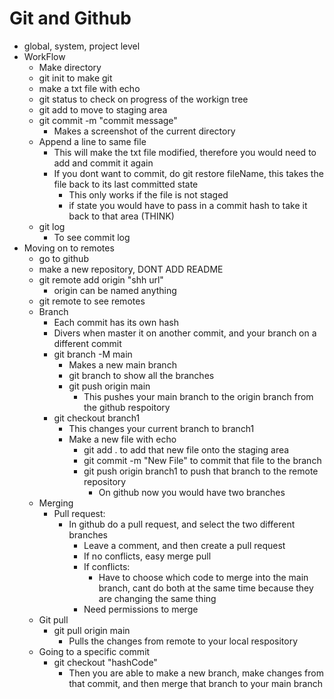 # Git and Github
* global, system, project level
* WorkFlow
  * Make directory
  * git init to make git
  * make a txt file with echo
  * git status to check on progress of the workign tree
  * git add to move to staging area
  * git commit -m "commit message"
    * Makes a screenshot of the current directory
  * Append a line to same file
    * This will make the txt file modified, therefore you would need to add and commit it again
    * If you dont want to commit, do git restore fileName, this takes the file back to its last committed state
      * This only works if the file is not staged
      * if state you would have to pass in a commit hash to take it back to that area (THINK)
  * git log
    * To see commit log
* Moving on to remotes
  * go to github
  * make a new repository, DONT ADD README
  * git remote add origin "shh url"
    * origin can be named anything
  * git remote to see remotes
  * Branch
    * Each commit has its own hash
    * Divers when master it on another commit, and your branch on a different commit
    * git branch -M main
      * Makes a new main branch
      * git branch to show all the branches
      * git push origin main
        * This pushes your main branch to the origin branch from the github respoitory
    * git checkout branch1
      * This changes your current branch to branch1
      * Make a new file with echo
        * git add . to add that new file onto the staging area
        * git commit -m "New File" to commit that file to the branch
        * git push origin branch1 to push that branch to the remote repository
          * On github now you would have two branches
  * Merging
    * Pull request:
      * In github do a pull request, and select the two different branches
        * Leave a comment, and then create a pull request
        * If no conflicts, easy merge pull
        * If conflicts:
          * Have to choose which code to merge into the main branch, cant do both at the same time because they are changing the same thing
        * Need permissions to merge
  * Git pull
    * git pull origin main
      * Pulls the changes from remote to your local respository
  * Going to a specific commit
    * git checkout "hashCode"
      * Then you are able to make a new branch, make changes from that commit, and then merge that branch to your main branch
